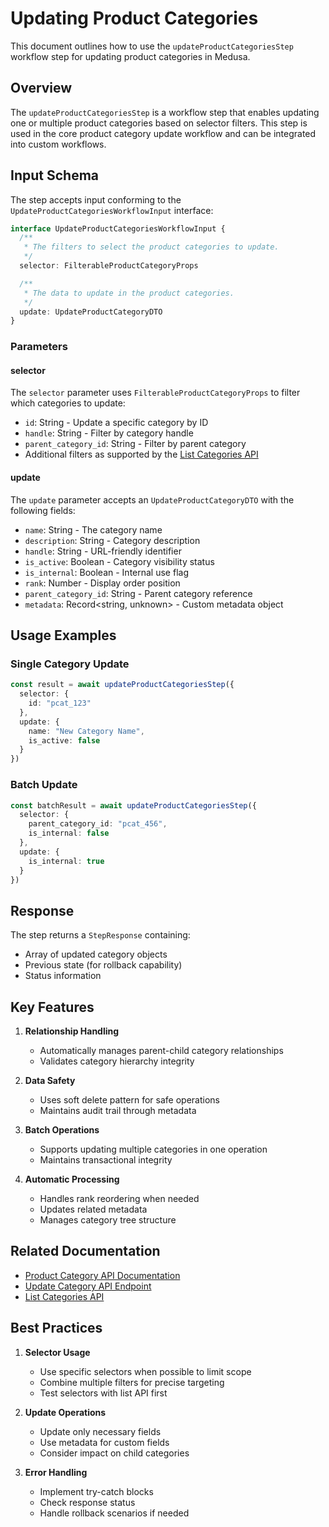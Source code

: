 # Updating Product Categories

This document outlines how to use the `updateProductCategoriesStep` workflow step for updating product categories in Medusa.

## Overview

The `updateProductCategoriesStep` is a workflow step that enables updating one or multiple product categories based on selector filters. This step is used in the core product category update workflow and can be integrated into custom workflows.

## Input Schema

The step accepts input conforming to the `UpdateProductCategoriesWorkflowInput` interface:

```typescript
interface UpdateProductCategoriesWorkflowInput {
  /**
   * The filters to select the product categories to update.
   */
  selector: FilterableProductCategoryProps

  /**
   * The data to update in the product categories.
   */
  update: UpdateProductCategoryDTO
}
```

### Parameters

#### selector
The `selector` parameter uses `FilterableProductCategoryProps` to filter which categories to update:

- `id`: String - Update a specific category by ID
- `handle`: String - Filter by category handle
- `parent_category_id`: String - Filter by parent category
- Additional filters as supported by the [List Categories API](https://docs.medusajs.com/api/admin#product-categories_getproductcategories)

#### update
The `update` parameter accepts an `UpdateProductCategoryDTO` with the following fields:

- `name`: String - The category name
- `description`: String - Category description
- `handle`: String - URL-friendly identifier
- `is_active`: Boolean - Category visibility status
- `is_internal`: Boolean - Internal use flag
- `rank`: Number - Display order position
- `parent_category_id`: String - Parent category reference
- `metadata`: Record<string, unknown> - Custom metadata object

## Usage Examples

### Single Category Update

```typescript
const result = await updateProductCategoriesStep({
  selector: { 
    id: "pcat_123" 
  },
  update: {
    name: "New Category Name",
    is_active: false
  }
})
```

### Batch Update

```typescript
const batchResult = await updateProductCategoriesStep({
  selector: { 
    parent_category_id: "pcat_456",
    is_internal: false
  },
  update: {
    is_internal: true
  }
})
```

## Response

The step returns a `StepResponse` containing:

- Array of updated category objects
- Previous state (for rollback capability)
- Status information

## Key Features

1. **Relationship Handling**
   - Automatically manages parent-child category relationships
   - Validates category hierarchy integrity

2. **Data Safety**
   - Uses soft delete pattern for safe operations
   - Maintains audit trail through metadata

3. **Batch Operations**
   - Supports updating multiple categories in one operation
   - Maintains transactional integrity

4. **Automatic Processing**
   - Handles rank reordering when needed
   - Updates related metadata
   - Manages category tree structure

## Related Documentation

- [Product Category API Documentation](https://docs.medusajs.com/api/admin#product-categories)
- [Update Category API Endpoint](https://docs.medusajs.com/api/admin#product-categories_postproductcategoriesid)
- [List Categories API](https://docs.medusajs.com/api/admin#product-categories_getproductcategories)

## Best Practices

1. **Selector Usage**
   - Use specific selectors when possible to limit scope
   - Combine multiple filters for precise targeting
   - Test selectors with list API first

2. **Update Operations**
   - Update only necessary fields
   - Use metadata for custom fields
   - Consider impact on child categories

3. **Error Handling**
   - Implement try-catch blocks
   - Check response status
   - Handle rollback scenarios if needed
